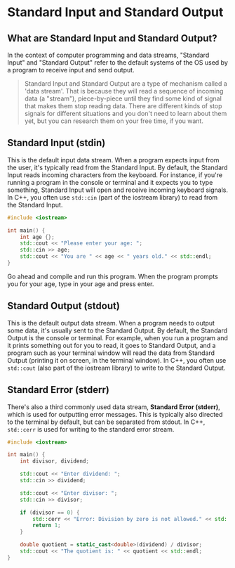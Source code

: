 # Standard Input and Standard Output

## What are Standard Input and Standard Output?
In the context of computer programming and data streams, "Standard Input" and "Standard Output" refer to the default systems of the OS used by a program to receive input and send output.

>Standard Input and Standard Output are a type of mechanism called a 'data stream'. That is because they will read a sequence of incoming data (a "stream"), piece-by-piece until they find some kind of signal that makes them stop reading data. There are different kinds of stop signals for different situations and you don't need to learn about them yet, but you can research them on your free time, if you want.

## **Standard Input (stdin)**
This is the default input data stream. When a program expects input from the user, it's typically read from the Standard Input. By default, the Standard Input reads incoming characters from the keyboard. For instance, if you're running a program in the console or terminal and it expects you to type something, Standard Input will open and receive incoming keyboard signals. In C++, you often use `std::cin` (part of the iostream library) to read from the Standard Input.

```cpp
#include <iostream>

int main() {
    int age {};
    std::cout << "Please enter your age: ";
    std::cin >> age;
    std::cout << "You are " << age << " years old." << std::endl;
}
```

Go ahead and compile and run this program. When the program prompts you for your age, type in your age and press enter.

## **Standard Output (stdout)**
This is the default output data stream. When a program needs to output some data, it's usually sent to the Standard Output. By default, the Standard Output is the console or terminal. For example, when you run a program and it prints something out for you to read, it goes to Standard Output, and a program such as your terminal window will read the data from Standard Output (printing it on screen, in the terminal window). In C++, you often use `std::cout` (also part of the iostream library) to write to the Standard Output.

## **Standard Error (stderr)**
There's also a third commonly used data stream, **Standard Error (stderr)**, which is used for outputting error messages. This is typically also directed to the terminal by default, but can be separated from stdout. In C++, `std::cerr` is used for writing to the standard error stream.

```cpp
#include <iostream>

int main() {
    int divisor, dividend;

    std::cout << "Enter dividend: ";
    std::cin >> dividend;

    std::cout << "Enter divisor: ";
    std::cin >> divisor;

    if (divisor == 0) {
        std::cerr << "Error: Division by zero is not allowed." << std::endl;
        return 1;
    }

    double quotient = static_cast<double>(dividend) / divisor;
    std::cout << "The quotient is: " << quotient << std::endl;
}
```